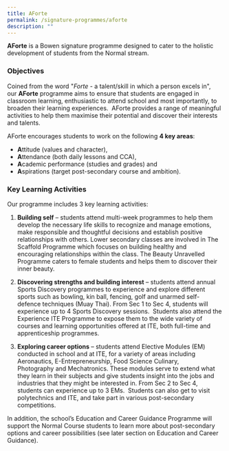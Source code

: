 ```yaml
---
title: AForte
permalink: /signature-programmes/aforte
description: ""
---
```

**AForte** is a Bowen signature programme designed to cater to the holistic development of students from the Normal stream.

### Objectives

Coined from the word "_Forte_ - a talent/skill in which a person excels in", our **AForte** programme aims to ensure that students are engaged in classroom learning, enthusiastic to attend school and most importantly, to broaden their learning experiences.  AForte provides a range of meaningful activities to help them maximise their potential and discover their interests and talents.

AForte encourages students to work on the following **4 key areas**:  

*   **A**ttitude (values and character), 
*   **A**ttendance (both daily lessons and CCA), 
*   **A**cademic performance (studies and grades) and 
*   **A**spirations (target post-secondary course and ambition).

### Key Learning Activities

Our programme includes 3 key learning activities:

1.  **Building self** – students attend multi-week programmes to help them develop the necessary life skills to recognize and manage emotions, make responsible and thoughtful decisions and establish positive relationships with others. Lower secondary classes are involved in The Scaffold Programme which focuses on building healthy and encouraging relationships within the class. The Beauty Unravelled Programme caters to female students and helps them to discover their inner beauty. 
    
      
    
2.  **Discovering strengths and building interest** – students attend annual Sports Discovery programmes to experience and explore different sports such as bowling, kin ball, fencing, golf and unarmed self-defence techniques (Muay Thai). From Sec 1 to Sec 4, students will experience up to 4 Sports Discovery sessions.  Students also attend the Experience ITE Programme to expose them to the wide variety of courses and learning opportunities offered at ITE, both full-time and apprenticeship programmes.
    
      
    
3.  **Exploring career options** – students attend Elective Modules (EM) conducted in school and at ITE, for a variety of areas including Aeronautics, E-Entrepreneurship, Food Science Culinary, Photography and Mechatronics. These modules serve to extend what they learn in their subjects and give students insight into the jobs and industries that they might be interested in. From Sec 2 to Sec 4, students can experience up to 3 EMs.  Students can also get to visit polytechnics and ITE, and take part in various post-secondary competitions.   
    
In addition, the school’s Education and Career Guidance Programme will support the Normal Course students to learn more about post-secondary options and career possibilities (see later section on Education and Career Guidance).